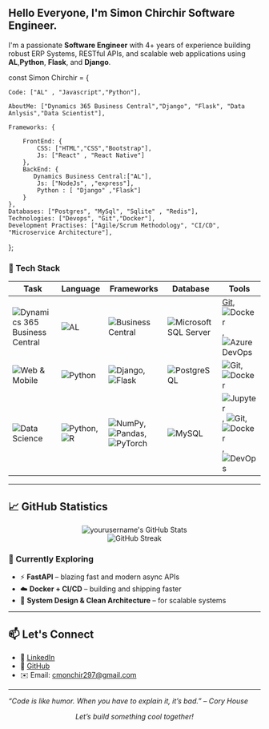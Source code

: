 ## Hello Everyone, I'm Simon Chirchir Software Engineer.
I'm a passionate **Software Engineer** with 4+ years of experience building robust ERP Systems, RESTful APIs, and scalable web applications using **AL**,**Python**, **Flask**, and **Django**.

const Simon Chirchir = {

    Code: ["AL" , "Javascript","Python"],

    AboutMe: ["Dynamics 365 Business Central","Django", "Flask", "Data Anlysis","Data Scientist"],

    Frameworks: {

        FrontEnd: {
            CSS: ["HTML","CSS","Bootstrap"],
            Js: ["React" , "React Native"]
        },
        BackEnd: {
           Dynamics Business Central:["AL"],
            Js: ["NodeJs", ,"express"],
            Python : [ "Django" ,"Flask"]
        }
    },
    Databases: ["Postgres", "MySql", "Sqlite" , "Redis"],
    Technologies: ["Devops", "Git","Docker"],
    Development Practises: ["Agile/Scrum Methodology", "CI/CD", "Microservice Architecture"],
    
};

<!--
**simon-chirchir/simon-chirchir** is a ✨ _special_ ✨ repository because its `README.md` (this file) appears on your GitHub profile.

Here are some ideas to get you started:

- 🔭 I’m currently working on ...
- 🌱 I’m currently learning ...
- 👯 I’m looking to collaborate on ...
- 🤔 I’m looking for help with ...
- 💬 Ask me about ...
- 📫 How to reach me: ...
- 😄 Pronouns: ...
- ⚡ Fun fact: ...
-->



### 🚀 Tech Stack

| Task | Language | Frameworks | Database | Tools |
|---------|---------|------------|----------|-------|
![Dynamics 365 Business Central](https://img.shields.io/badge/Dynamics%20365-ERP-0078D4?style=flat&logo=microsoft&logoColor=white) | ![AL](https://img.shields.io/badge/C%2FAL-00599C?style=flat&logo=code&logoColor=white) | ![Business Central](https://img.shields.io/badge/Business%20Central-0078D4?style=flat&logo=microsoft&logoColor=white) | ![Microsoft SQL Server](https://img.shields.io/badge/Microsoft%20SQL%20Server-CC2927?style=flat&logo=microsoftsqlserver&logoColor=white) |[Git](https://img.shields.io/badge/Git-F05032?style=flat&logo=git&logoColor=white), ![Docker](https://img.shields.io/badge/Docker-2496ED?style=flat&logo=docker&logoColor=white),![Azure DevOps](https://img.shields.io/badge/Azure%20DevOps-0078D7?style=flat&logo=azuredevops&logoColor=white)
![Web & Mobile](https://img.shields.io/badge/Web_&_Mobile-Apps-0db7ed?style=flat&logo=appsignal&logoColor=white) | ![Python](https://img.shields.io/badge/Python-3776AB?style=flat&logo=python&logoColor=white) | ![Django](https://img.shields.io/badge/Django-092E20?style=flat&logo=django&logoColor=white), ![Flask](https://img.shields.io/badge/Flask-000000?style=flat&logo=flask&logoColor=white) | ![PostgreSQL](https://img.shields.io/badge/PostgreSQL-336791?style=flat&logo=postgresql&logoColor=white) | ![Git](https://img.shields.io/badge/Git-F05032?style=flat&logo=git&logoColor=white), ![Docker](https://img.shields.io/badge/Docker-2496ED?style=flat&logo=docker&logoColor=white) 
![Data Science](https://img.shields.io/badge/Data%20Science-Analysis-blue?style=flat&logo=databricks&logoColor=white) | ![Python](https://img.shields.io/badge/Python-3776ABstyle=flat&logo=python&logoColor=white),![R](https://img.shields.io/badge/R-276DC3?style=flat&logo=r&logoColor=white) | ![NumPy](https://img.shields.io/badge/NumPy-013243?style=flat&logo=numpy&logoColor=white), ![Pandas](https://img.shields.io/badge/Pandas-150458?style=flat&logo=pandas&logoColor=white), ![PyTorch](https://img.shields.io/badge/PyTorch-EE4C2C?style=flat&logo=pytorch&logoColor=white) |![MySQL](https://img.shields.io/badge/MySQL-4479A1?style=flat&logo=mysql&logoColor=white) | ![Jupyter](https://img.shields.io/badge/Jupyter-F37626?style=flat&logo=jupyter&logoColor=white), ![Git](https://img.shields.io/badge/Git-F05032?style=flat&logo=git&logoColor=white), ![Docker](https://img.shields.io/badge/Docker-2496ED?style=flat&logo=docker&logoColor=white), ![DevOps](https://img.shields.io/badge/DevOps-0A0A0A?style=flat&logo=azuredevops&logoColor=white)


---

## 📈 GitHub Statistics

<p align="center">
  <img src="https://github-readme-stats.vercel.app/api?username=yourusername&show_icons=true&theme=radical" alt="yourusername's GitHub Stats" />
  <br/>
  <img src="https://github-readme-streak-stats.herokuapp.com/?user=yourusername&theme=radical" alt="GitHub Streak" />
</p>


### 🌱 Currently Exploring

- ⚡ **FastAPI** – blazing fast and modern async APIs  
- ☁️ **Docker + CI/CD** – building and shipping faster  
- 🧠 **System Design & Clean Architecture** – for scalable systems

---
## 📫 Let's Connect

- 💼 [LinkedIn](https://www.linkedin.com/in/kipkorir-chirchir)
- 🐙 [GitHub](https://github.com/simon-chirchir)
- ✉️ Email: cmonchir297@gmail.com

---

_“Code is like humor. When you have to explain it, it’s bad.” – Cory House_

<p align="center"><em>Let’s build something cool together!</em></p>

